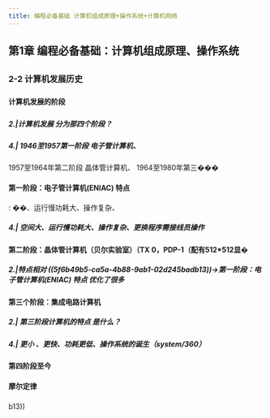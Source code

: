 ```yaml
---
title: 编程必备基础 计算机组成原理+操作系统+计算机网络
---
```


## 第1章 编程必备基础：计算机组成原理、操作系统
## 
###
### 2-2 计算机发展历史
###
####
#### 计算机发展的阶段
####
#####
##### 2.|计算机发展 分为那四个阶段？
#####
##### 4.| 1946至1957第一阶段 电子管计算机、
1957至1964年第二阶段 晶体管计算机、
1964至1980年第三���
#### 第一阶段：电子管计算机(ENIAC) 特点
:
��、运行慢功耗大、操作复杂、
##### 4.| 空间大、运行慢功耗大、操作复杂、更换程序需接线员操作
#### 第二阶段：晶体管计算机（贝尔实验室）（TX 0，PDP-1（配有512*512显�
##### 2.|特点相对 ((5f6b49b5-ca5a-4b88-9ab1-02d245badb13))->第一阶段：电子管计算机(ENIAC) 特点 优化了很多
#### 第三个阶段：集成电路计算机
##### 2.| 第三阶段计算机的特点 是什么？
##### 4.| 更小 、更快、功耗更低、操作系统的诞生（system/360）
#### 第四阶段至今
#### 摩尔定律
###
b13))
#####
